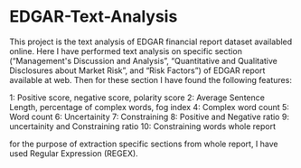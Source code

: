 # EDGAR-Text-Analysis
This project is the text analysis of EDGAR financial report dataset availabled online.
Here I have performed text analysis on specific section (“Management's Discussion and Analysis”, 
“Quantitative and Qualitative Disclosures about Market Risk”, and “Risk Factors”) of EDGAR report available at web.
Then for these section I have found the following features:

1: Positive score, negative score, polarity score
2: Average Sentence Length, percentage of complex words, fog index
4: Complex word count
5: Word count
6: Uncertainity
7: Constraining
8: Positive and Negative ratio
9: uncertainity and Constraining ratio
10: Constraining words whole report

for the purpose of extraction specific sections from whole report, I have used Regular Expression (REGEX).
